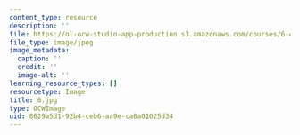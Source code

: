 ```yaml
---
content_type: resource
description: ''
file: https://ol-ocw-studio-app-production.s3.amazonaws.com/courses/6-451-principles-of-digital-communication-ii-spring-2005/8629a5d192b4ceb6aa9eca8a01025d34_6.jpg
file_type: image/jpeg
image_metadata:
  caption: ''
  credit: ''
  image-alt: ''
learning_resource_types: []
resourcetype: Image
title: 6.jpg
type: OCWImage
uid: 8629a5d1-92b4-ceb6-aa9e-ca8a01025d34
---
```

